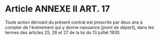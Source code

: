 # Article ANNEXE II ART. 17

Toute action dérivant du présent contrat est prescrite par deux ans à compter de l'événement qui y donne naissance [*point de départ*], dans les termes des articles 25, 26 et 27 de la loi du 13 juillet 1930.
